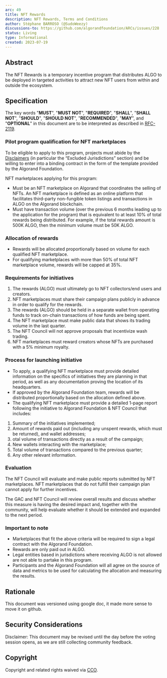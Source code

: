 ```yaml
---
arc: 49
title: NFT Rewards
description: NFT Rewards, Terms and Conditions
author: Stéphane BARROSO (@SudoWeezy)
discussions-to: https://github.com/algorandfoundation/ARCs/issues/228
status: Living
type: Informational
created: 2023-07-19
---
```


## Abstract
The NFT Rewards is a temporary incentive program that distributes ALGO to be deployed in targeted activities to attract new NFT users from within and outside the ecosystem. 

## Specification
The key words "**MUST**", "**MUST NOT**", "**REQUIRED**", "**SHALL**", "**SHALL NOT**", "**SHOULD**", "**SHOULD NOT**", "**RECOMMENDED**", "**MAY**", and "**OPTIONAL**" in this document are to be interpreted as described in <a href="https://www.ietf.org/rfc/rfc2119.txt">RFC-2119</a>.

### Pilot program qualification for NFT marketplaces

To be eligible to apply to this program, projects must abide by the <a href="https://www.algorand.foundation/disclaimers">Disclaimers</a> (in particular the “Excluded Jurisdictions” section) and be willing to enter into a binding contract in the form of the template provided by the Algorand Foundation.

NFT marketplaces applying for this program:
- Must be an NFT marketplace on Algorand that coordinates the selling of NFTs. An NFT marketplace is defined as an online platform that facilitates third-party non-fungible token listings and transactions in ALGO on the Algorand blockchain.
- Must have transaction volume (over the previous 6 months leading up to the application for the program) that is equivalent to at least 10% of total rewards being distributed. For example, if the total rewards amount is 500K ALGO, then the minimum volume must be 50K ALGO.

### Allocation of rewards
- Rewards will be allocated proportionally based on volume for each qualified NFT marketplace.
- For qualifying marketplaces with more than 50% of total NFT marketplace volume, rewards will be capped at 35%.

### Requirements for initiatives
1. The rewards (ALGO) must ultimately go to NFT collectors/end users and creators.
1. NFT marketplaces must share their campaign plans publicly in advance in order to qualify for the rewards.
1. The rewards (ALGO) should be held in a separate wallet from operating funds to track on-chain transactions of how funds are being spent.
2. The NFT marketplace must make public data that shows its trading volume in the last quarter.
3. The NFT Council will not approve proposals that incentivize wash trading.
4. NFT marketplaces must reward creators whose NFTs are purchased with a 5% minimum royalty.

### Process for launching initiative

- To apply, a qualifying NFT marketplace must provide detailed information on the specifics of initiatives they are planning in that period, as well as any documentation proving the location of its headquarters.
- If approved by the Algorand Foundation team, rewards will be distributed proportionally based on the allocation defined above. 
- The qualifying NFT marketplace must provide a detailed 1-page report following the initiative to Algorand Foundation & NFT Council that includes:
1. Summary of the initiatives implemented;
1. Amount of rewards paid out (including any unspent rewards, which must be returned), and wallet addresses;
1. otal volume of transactions directly as a result of the campaign;
1. New wallets interacting with the marketplace;
1. Total volume of transactions compared to the previous quarter;
1. Any other relevant information.

### Evaluation
The NFT Council will evaluate and make public reports submitted by NFT marketplaces. NFT marketplaces that do not fulfill their campaign plan cannot apply for further incentives.

The GAC and NFT Council will review overall results and discuss whether this measure is having the desired impact and, together with the community, will help evaluate whether it should be extended and expanded to the next period.

### Important to note
- Marketplaces that fit the above criteria will be required to sign a legal contract with the Algorand Foundation.
- Rewards are only paid out in ALGO.
- Legal entities based in jurisdictions where receiving ALGO is not allowed are not able to partake in this program.
- Participants and the Algorand Foundation will all agree on the source of data and metrics to be used for calculating the allocation and measuring the results.

## Rationale
This document was versioned using google doc, it made more sense to move it on github.

## Security Considerations
Disclaimer: This document may be revised until the day before the voting session opens, as we are still collecting community feedback.

## Copyright
Copyright and related rights waived via <a href="https://creativecommons.org/publicdomain/zero/1.0/">CCO</a>.
